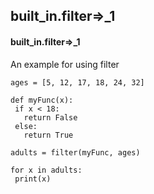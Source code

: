 ## built_in.filter=>_1
#### built_in.filter=>_1
An example for using filter
```
ages = [5, 12, 17, 18, 24, 32]

def myFunc(x):
 if x < 18:
   return False
 else:
   return True

adults = filter(myFunc, ages)

for x in adults:
 print(x)
```
